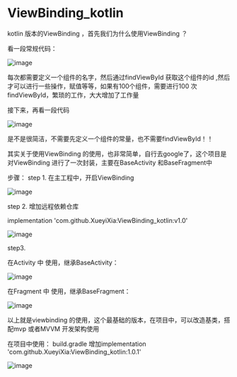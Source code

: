 # ViewBinding_kotlin

kotlin 版本的ViewBinding ，首先我们为什么使用ViewBinding ？

看一段常规代码：

![image](https://user-images.githubusercontent.com/25949241/192211746-a9b19cd5-b64b-413b-a1ed-bd0176018b8f.png)

每次都需要定义一个组件的名字，然后通过findViewById 获取这个组件的id ,然后才可以进行一些操作，赋值等等，如果有100个组件，需要进行100 次findViewById，繁琐的工作，大大增加了工作量

接下来，再看一段代码

![image](https://user-images.githubusercontent.com/25949241/192212222-0457e601-3a4f-4d55-b741-5fdc35468edb.png)

是不是很简洁，不需要先定义一个组件的常量，也不需要findViewById！！

其实关于使用ViewBinding 的使用，也非常简单，自行去google了，这个项目是对ViewBinding 进行了一次封装，主要在BaseActivity 和BaseFragment中

步骤：
step 1.
在主工程中，开启ViewBinding

![image](https://user-images.githubusercontent.com/25949241/113827267-afd86000-97b5-11eb-80e1-a31fdeaaa812.png)

step 2.
增加远程依赖仓库

 implementation 'com.github.XueyiXia:ViewBinding_kotlin:v1.0'
 
![image](https://user-images.githubusercontent.com/25949241/192212985-d5640c9a-1829-4906-a763-f72ba7b17f23.png)

step3.

在Activity 中 使用，继承BaseActivity：

![image](https://user-images.githubusercontent.com/25949241/192213261-2972620a-7bf9-4749-8c97-af04bac20ae9.png)


在Fragment 中 使用，继承BaseFragment：

![image](https://user-images.githubusercontent.com/25949241/192215316-df984e96-3210-40aa-87c0-4104581aa5fc.png)

以上就是viewbinding 的使用，这个最基础的版本，在项目中，可以改造基类，搭配mvp 或者MVVM 开发架构使用


在项目中使用：
build.gradle 增加implementation 'com.github.XueyiXia:ViewBinding_kotlin:1.0.1'
 
![image](https://user-images.githubusercontent.com/25949241/198540162-e90092d7-07fa-4b7c-8dc2-d53de098459d.png)



